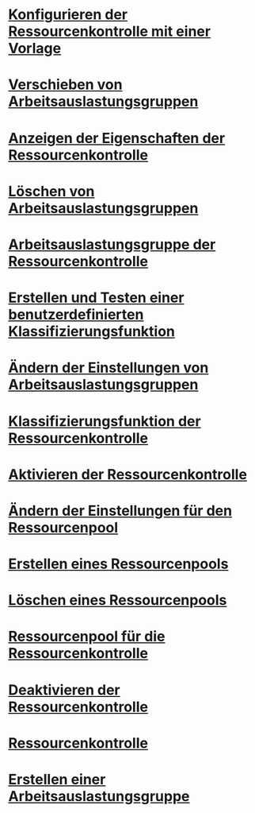 # [Konfigurieren der Ressourcenkontrolle mit einer Vorlage](configure-resource-governor-using-a-template.md)
# [Verschieben von Arbeitsauslastungsgruppen](move-a-workload-group.md)
# [Anzeigen der Eigenschaften der Ressourcenkontrolle](view-resource-governor-properties.md)
# [Löschen von Arbeitsauslastungsgruppen](delete-a-workload-group.md)
# [Arbeitsauslastungsgruppe der Ressourcenkontrolle](resource-governor-workload-group.md)
# [Erstellen und Testen einer benutzerdefinierten Klassifizierungsfunktion](create-and-test-a-classifier-user-defined-function.md)
# [Ändern der Einstellungen von Arbeitsauslastungsgruppen](change-workload-group-settings.md)
# [Klassifizierungsfunktion der Ressourcenkontrolle](resource-governor-classifier-function.md)
# [Aktivieren der Ressourcenkontrolle](enable-resource-governor.md)
# [Ändern der Einstellungen für den Ressourcenpool](change-resource-pool-settings.md)
# [Erstellen eines Ressourcenpools](create-a-resource-pool.md)
# [Löschen eines Ressourcenpools](delete-a-resource-pool.md)
# [Ressourcenpool für die Ressourcenkontrolle](resource-governor-resource-pool.md)
# [Deaktivieren der Ressourcenkontrolle](disable-resource-governor.md)
# [Ressourcenkontrolle](resource-governor.md)
# [Erstellen einer Arbeitsauslastungsgruppe](create-a-workload-group.md)
